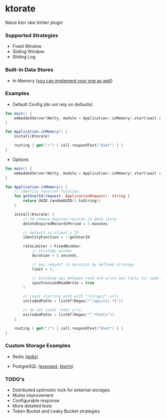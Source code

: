 # ktorate

Naive ktor rate limiter plugin

### Supported Strategies

- Fixed Window
- Sliding Window
- Sliding Log

### Built-in Data Stores

- In Memory ([you can implement your one as well](https://github.com/omerfarukdemir/ktorate#custom-storage-examples))

### Examples

- Default Config (do not rely on defaults)

```kotlin
fun main() {
    embeddedServer(Netty, module = Application::inMemory).start(wait = true)
}

fun Application.inMemory() {
    install(Ktorate)

    routing { get("/") { call.respondText("Evet") } }
}
```

- Options

```kotlin
fun main() {
    embeddedServer(Netty, module = Application::inMemory).start(wait = true)
}

fun Application.inMemory() {
    // identity resolver function
    fun getUserId(request: ApplicationRequest): String {
        return UUID.randomUUID().toString()
    }

    install(Ktorate) {
        // to remove expired records in data store
        deleteExpiredRecordsPeriod = 5.minutes

        // default is client's IP
        identityFunction = ::getUserId

        rateLimiter = FixedWindow(
            // strategy window
            duration = 5.seconds,

            // max request in duration by defined strategy
            limit = 5,

            // blocking ops between read and write ops (only for same identity)
            synchronizedReadWrite = true
        )

        // count starting path with "/v1/api/" urls
        includedPaths = listOf(Regex("^/api/v1/.*$"))

        // do not count .html urls
        excludedPaths = listOf(Regex("^.*html$"))
    }

    routing { get("/") { call.respondText("Evet") } }
}
```

### Custom Storage Examples

- Redis ([jedis](https://github.com/omerfarukdemir/ktorate/tree/develop/src/test/kotlin/io/github/omerfarukdemir/ktorate/examples/redis/JedisApplication.kt))

- PostgreSQL ([exposed](https://github.com/omerfarukdemir/ktorate/tree/develop/src/test/kotlin/io/github/omerfarukdemir/ktorate/examples/postgresql/ExposedApplication.kt), [ktorm](https://github.com/omerfarukdemir/ktorate/tree/develop/src/test/kotlin/io/github/omerfarukdemir/ktorate/examples/postgresql/KtormApplication.kt))

### TODO's

- Distributed optimistic lock for external storages
- Mutex improvement
- Configurable response
- More detailed tests
- Token Bucket and Leaky Bucket strategies
